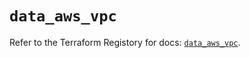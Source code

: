 # `data_aws_vpc`

Refer to the Terraform Registory for docs: [`data_aws_vpc`](https://registry.terraform.io/providers/hashicorp/aws/5.14.0/docs/data-sources/vpc).
